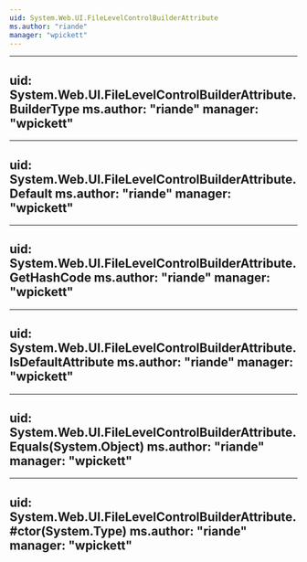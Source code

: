 ```yaml
---
uid: System.Web.UI.FileLevelControlBuilderAttribute
ms.author: "riande"
manager: "wpickett"
---
```


---
uid: System.Web.UI.FileLevelControlBuilderAttribute.BuilderType
ms.author: "riande"
manager: "wpickett"
---

---
uid: System.Web.UI.FileLevelControlBuilderAttribute.Default
ms.author: "riande"
manager: "wpickett"
---

---
uid: System.Web.UI.FileLevelControlBuilderAttribute.GetHashCode
ms.author: "riande"
manager: "wpickett"
---

---
uid: System.Web.UI.FileLevelControlBuilderAttribute.IsDefaultAttribute
ms.author: "riande"
manager: "wpickett"
---

---
uid: System.Web.UI.FileLevelControlBuilderAttribute.Equals(System.Object)
ms.author: "riande"
manager: "wpickett"
---

---
uid: System.Web.UI.FileLevelControlBuilderAttribute.#ctor(System.Type)
ms.author: "riande"
manager: "wpickett"
---
